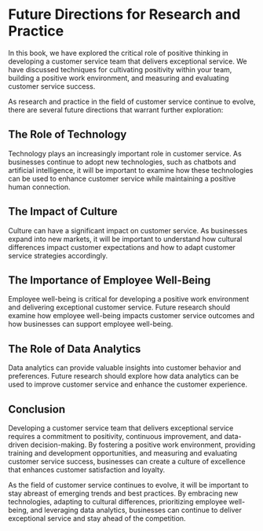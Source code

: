 # Future Directions for Research and Practice

In this book, we have explored the critical role of positive thinking in developing a customer service team that delivers exceptional service. We have discussed techniques for cultivating positivity within your team, building a positive work environment, and measuring and evaluating customer service success.

As research and practice in the field of customer service continue to evolve, there are several future directions that warrant further exploration:

The Role of Technology
----------------------

Technology plays an increasingly important role in customer service. As businesses continue to adopt new technologies, such as chatbots and artificial intelligence, it will be important to examine how these technologies can be used to enhance customer service while maintaining a positive human connection.

The Impact of Culture
---------------------

Culture can have a significant impact on customer service. As businesses expand into new markets, it will be important to understand how cultural differences impact customer expectations and how to adapt customer service strategies accordingly.

The Importance of Employee Well-Being
-------------------------------------

Employee well-being is critical for developing a positive work environment and delivering exceptional customer service. Future research should examine how employee well-being impacts customer service outcomes and how businesses can support employee well-being.

The Role of Data Analytics
--------------------------

Data analytics can provide valuable insights into customer behavior and preferences. Future research should explore how data analytics can be used to improve customer service and enhance the customer experience.

Conclusion
----------

Developing a customer service team that delivers exceptional service requires a commitment to positivity, continuous improvement, and data-driven decision-making. By fostering a positive work environment, providing training and development opportunities, and measuring and evaluating customer service success, businesses can create a culture of excellence that enhances customer satisfaction and loyalty.

As the field of customer service continues to evolve, it will be important to stay abreast of emerging trends and best practices. By embracing new technologies, adapting to cultural differences, prioritizing employee well-being, and leveraging data analytics, businesses can continue to deliver exceptional service and stay ahead of the competition.
